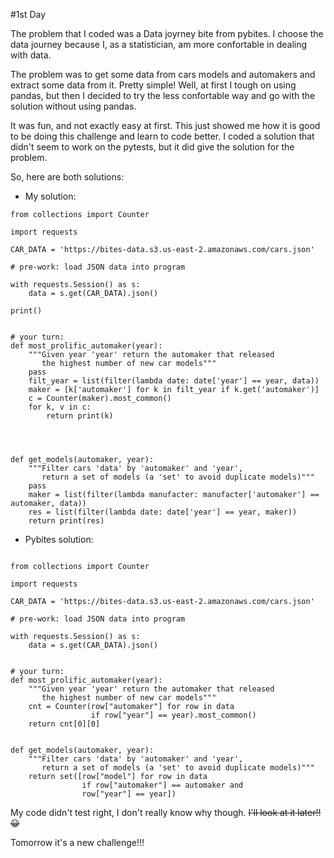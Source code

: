 #1st Day

The problem that I coded was a Data joyrney bite from pybites. I choose the data journey because I, as a statistician, 
am more confortable in dealing with data.

The problem was to get some data from cars models and automakers and extract some data from it. Pretty simple!
Well, at first I tough on using pandas, but then I decided to try the less confortable way and go with the 
solution without using pandas.

It was fun, and not exactly easy at first. This just showed me how it is good to be doing this challenge and learn to 
code better. I coded a solution that didn't seem to work on the pytests, but it did give the solution for the problem.

So, here are both solutions:

- My solution:
```
from collections import Counter

import requests

CAR_DATA = 'https://bites-data.s3.us-east-2.amazonaws.com/cars.json'

# pre-work: load JSON data into program

with requests.Session() as s:
    data = s.get(CAR_DATA).json()

print()


# your turn:
def most_prolific_automaker(year):
    """Given year 'year' return the automaker that released
       the highest number of new car models"""
    pass
    filt_year = list(filter(lambda date: date['year'] == year, data))
    maker = [k['automaker'] for k in filt_year if k.get('automaker')]
    c = Counter(maker).most_common()
    for k, v in c:
        return print(k)




def get_models(automaker, year):
    """Filter cars 'data' by 'automaker' and 'year',
       return a set of models (a 'set' to avoid duplicate models)"""
    pass
    maker = list(filter(lambda manufacter: manufacter['automaker'] == automaker, data))
    res = list(filter(lambda date: date['year'] == year, maker))
    return print(res)
```

- Pybites solution:

```

from collections import Counter

import requests

CAR_DATA = 'https://bites-data.s3.us-east-2.amazonaws.com/cars.json'

# pre-work: load JSON data into program

with requests.Session() as s:
    data = s.get(CAR_DATA).json()


# your turn:
def most_prolific_automaker(year):
    """Given year 'year' return the automaker that released
       the highest number of new car models"""
    cnt = Counter(row["automaker"] for row in data
                  if row["year"] == year).most_common()
    return cnt[0][0]


def get_models(automaker, year):
    """Filter cars 'data' by 'automaker' and 'year',
       return a set of models (a 'set' to avoid duplicate models)"""
    return set([row["model"] for row in data
                if row["automaker"] == automaker and
                row["year"] == year])

```


My code didn't test right, I don't really know why though. ~~I'll look at it later!! :grinning:~~

Tomorrow it's a new challenge!!!





